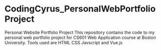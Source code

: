 # CodingCyrus_PersonalWebPortfolioProject
Personal Website Portfolio Project
This repository contains the code to my personal web portfolio project for CS601 Web Application course at Boston University. 
Tools used are HTML CSS Javscript and Vue.js
